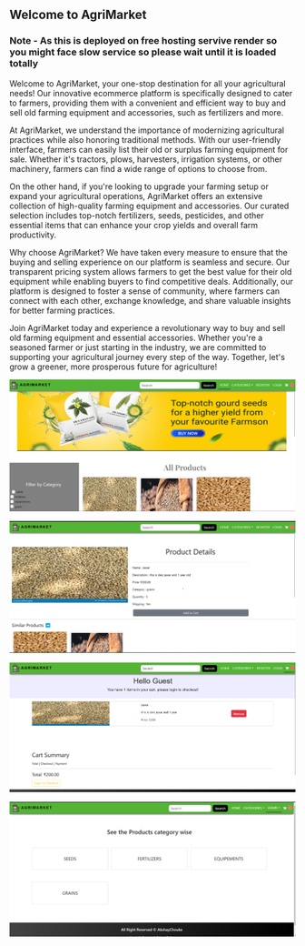 <h2>Welcome to AgriMarket</h2>
<h3>Note - As this is deployed on free hosting servive render so you might face slow service so please wait until it is loaded totally</h3>
<p>
Welcome to AgriMarket, your one-stop destination for all your agricultural needs! Our innovative ecommerce platform is specifically designed to cater to farmers, providing them with a convenient and efficient way to buy and sell old farming equipment and accessories, such as fertilizers and more.
</p>

<p>
At AgriMarket, we understand the importance of modernizing agricultural practices while also honoring traditional methods. With our user-friendly interface, farmers can easily list their old or surplus farming equipment for sale. Whether it's tractors, plows, harvesters, irrigation systems, or other machinery, farmers can find a wide range of options to choose from.

</p>

<p>
On the other hand, if you're looking to upgrade your farming setup or expand your agricultural operations, AgriMarket offers an extensive collection of high-quality farming equipment and accessories. Our curated selection includes top-notch fertilizers, seeds, pesticides, and other essential items that can enhance your crop yields and overall farm productivity.
</p>

<p>
Why choose AgriMarket? We have taken every measure to ensure that the buying and selling experience on our platform is seamless and secure. Our transparent pricing system allows farmers to get the best value for their old equipment while enabling buyers to find competitive deals. Additionally, our platform is designed to foster a sense of community, where farmers can connect with each other, exchange knowledge, and share valuable insights for better farming practices.
</p>

<p>
Join AgriMarket today and experience a revolutionary way to buy and sell old farming equipment and essential accessories. Whether you're a seasoned farmer or just starting in the industry, we are committed to supporting your agricultural journey every step of the way. Together, let's grow a greener, more prosperous future for agriculture!
</p>

<p>
<img src="./ss1.png" alt="preview1">
</p>

<p>
<img src="./ss2.png" alt="preview2">
</p>

<p>
<img src="./ss3.png" alt="preview3">
</p>

<p>
<img src="./ss4.png" alt="preview4">
</p>
